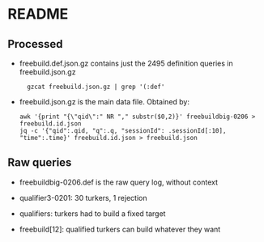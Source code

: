 # README

## Processed

* freebuild.def.json.gz contains just the 2495 definition queries in freebuild.json.gz

        gzcat freebuild.json.gz | grep '(:def'

* freebuild.json.gz is the main data file. Obtained by:

      awk '{print "{\"qid\":" NR "," substr($0,2)}' freebuildbig-0206 > freebuild.id.json
      jq -c '{"qid":.qid, "q":.q, "sessionId": .sessionId[:10], "time":.time}' freebuild.id.json > freebuild.json


## Raw queries

* freebuildbig-0206.def is the raw query log, without context

* qualifier3-0201: 30 turkers, 1 rejection

* qualifiers: turkers had to build a fixed target

* freebuild[12]: qualified turkers can build whatever they want
